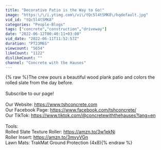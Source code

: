 ```yaml
---
title: "Decorative Patio is the Way to Go!"
image: "https:\/\/i.ytimg.com\/vi\/tQc5l4t5MK8\/hqdefault.jpg"
vid_id: "tQc5l4t5MK8"
categories: "People-Blogs"
tags: ["concrete","construction","driveway"]
date: "2022-06-12T00:40:11+03:00"
vid_date: "2022-06-11T11:52:57Z"
duration: "PT23M6S"
viewcount: "5654"
likeCount: "1122"
dislikeCount: ""
channel: "Concrete with the Hauses"
---
```

{% raw %}The crew pours a beautiful wood plank patio and colors the rolled slate from the day before.<br /><br />Subscribe to our page!<br /><br />Our Website: <a rel="nofollow" target="blank" href="https://www.tshconcrete.com">https://www.tshconcrete.com</a><br />Our Facebook Page: <a rel="nofollow" target="blank" href="https://www.facebook.com/tshconcrete/">https://www.facebook.com/tshconcrete/</a><br />Our TikTok: <a rel="nofollow" target="blank" href="https://www.tiktok.com/@concretewiththehauses?lang=en">https://www.tiktok.com/@concretewiththehauses?lang=en</a><br /><br />Tools:<br />Rolled Slate Texture Roller: <a rel="nofollow" target="blank" href="https://amzn.to/3w1ekNi">https://amzn.to/3w1ekNi</a><br />Roller Insert: <a rel="nofollow" target="blank" href="https://amzn.to/3mvyVGn">https://amzn.to/3mvyVGn</a><br />Lawn Mats: TrakMat Ground Protection (4x8){% endraw %}
